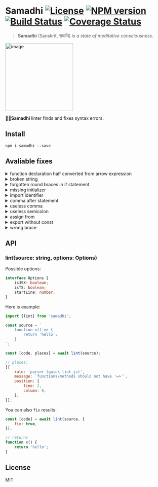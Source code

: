 # Samadhi [![License][LicenseIMGURL]][LicenseURL] [![NPM version][NPMIMGURL]][NPMURL] [![Build Status][BuildStatusIMGURL]][BuildStatusURL] [![Coverage Status][CoverageIMGURL]][CoverageURL]

[NPMIMGURL]: https://img.shields.io/npm/v/samadhi.svg?style=flat
[BuildStatusURL]: https://github.com/coderaiser/samadhi/actions/workflows/nodejs.yml "Build Status"
[BuildStatusIMGURL]: https://github.com/coderaiser/samadhi/actions/workflows/nodejs.yml/badge.svg
[LicenseIMGURL]: https://img.shields.io/badge/license-MIT-317BF9.svg?style=flat
[NPMURL]: https://npmjs.org/package/samadhi "npm"
[LicenseURL]: https://tldrlegal.com/license/mit-license "MIT License"
[CoverageURL]: https://coveralls.io/github/coderaiser/samadhi?branch=master
[CoverageIMGURL]: https://coveralls.io/repos/coderaiser/samadhi/badge.svg?branch=master&service=github

> **Samadhi** (Sanskrit, समाधि) *is a state of meditative consciousness.*

<img width="214" alt="image" src="https://github.com/coderaiser/samadhi/assets/1573141/c95fb001-e535-4a07-b28f-a22c520fc042">

🧘🏽**Samadhi** linter finds and fixes syntax errors.

## Install

`npm i samadhi --save`

## Avaliable fixes

<details><summary>function declaration half converted from arrow expression</summary>

```diff
-function parse(source) => {
+function parse(source) {
    return source;
}
```

</details>

<details><summary>broken string</summary>

```diff
-const a = 'hello;
+const a = 'hello';
const b = 'world';


-x('hello);
+x('hello');
const m = {
-    z: x('hello
+    z: x('hello'),
}
```

</details>

<details><summary>forgotten round braces in if statement</summary>

```diff
-if a > 5 {
+if (a > 5) {
    alert();
}
```

</details>

<details><summary>missing initializer</summary>

```diff
-const {code, places} await samadhi(source);
+const {code, places} = await samadhi(source);
```

</details>

<details><summary>import identifier</summary>

```diff
-import hello from hello;
+import hello from 'hello';
```

</details>

<details><summary>comma after statement</summary>

```diff
function x() {
-    return 'hello',
+    return 'hello';
}

-const a = 5,
+const a = 5;
```

</details>

<details><summary>useless comma</summary>

```diff
const a = {
-    b: 'hello',,
+    b: 'hello',
}
```

</details>

<details><summary>useless semicolon</summary>

```diff
const a = {
-    b: 'hello';
+    b: 'hello',
}

const a = class {
-    b() {},
+    b() {}
}
```

</details>

<details><summary>assign from</summary>

```diff
-const a = from 'a';
+const a = require('a');
```

</details>

<details><summary>export without const</summary>

```diff
-export x = () => {};
+export const x = () => {};
```

</details>

<details><summary>wrong brace</summary>

```diff
-import a from 'a');
+import a from 'a';
```

</details>

## API

### lint(source: string, options: Options)

Possible options:

```ts
interface Options {
    isJSX: boolean;
    isTS: boolean;
    startLine: number;
}
```

Here is example:

```js
import {lint} from 'samadhi';

const source = `
    function x() => {
        return 'hello';
    }
`;

const [code, places] = await lint(source);

// places:
[{
    rule: 'parser (quick-lint-js)',
    message: `functions/methods should not have '=>'`,
    position: {
        line: 2,
        column: 8,
    },
}];
```

You can also `fix` results:

```js
const [code] = await lint(source, {
    fix: true,
});

// returns
function x() {
    return 'hello';
}
```

## License

MIT
